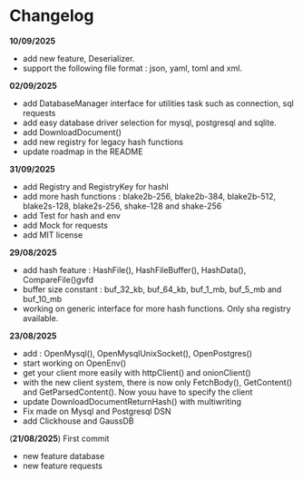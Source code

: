 # Changelog


**10/09/2025**
- add new feature, Deserializer.
- support the following file format : json, yaml, toml and xml. 

**02/09/2025**
- add DatabaseManager interface for utilities task such as connection, sql requests
- add easy database driver selection for mysql, postgresql and sqlite.
- add DownloadDocument()
- add new registry for legacy hash functions
- update roadmap in the README

**31/09/2025**
- add Registry and RegistryKey for hashl
- add more hash functions : blake2b-256, blake2b-384, blake2b-512, blake2s-128, blake2s-256, shake-128 and shake-256
- add Test for hash and env
- add Mock for requests
- add MIT license

**29/08/2025**
- add hash feature : HashFile(), HashFileBuffer(), HashData(), CompareFile()gvfd
- buffer size constant : buf_32_kb, buf_64_kb, buf_1_mb, buf_5_mb and buf_10_mb
- working on generic interface for more hash functions. Only sha registry available.

**23/08/2025**
- add : OpenMysql(), OpenMysqlUnixSocket(), OpenPostgres()
- start working on OpenEnv()
- get your client more easily with httpClient() and onionClient()
- with the new client system, there is now only FetchBody(), GetContent() and GetParsedContent(). Now youu have to specify the client
- update DownloadDocumentReturnHash() with multiwriting 
- Fix made on Mysql and Postgresql DSN  
- add Clickhouse and GaussDB

(**21/08/2025**) First commit
- new feature database
- new feature requests 
